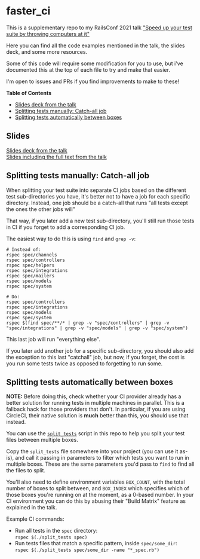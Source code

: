 # faster_ci

This is a supplementary repo to my RailsConf 2021 talk 
["Speed up your test suite by throwing computers at it"](https://railsconf.com/program/sessions#session-1117)  

Here you can find all the code examples mentioned in the talk, the slides deck, and some 
more resources.

Some of this code will require some modification for you to use, but i've documented this 
at the top of each file to try and make that easier.

I'm open to issues and PRs if you find improvements to make to these!

**Table of Contents**

- [Slides deck from the talk](#slides)
- [Splitting tests manually: Catch-all job](#splitting-tests-manually-catch-all-job)
- [Splitting tests automatically between boxes](#splitting-tests-automatically-between-boxes)


## Slides

[Slides deck from the talk](Slides.pdf)  
[Slides including the full text from the talk](Slides_with_Script.pdf)


## Splitting tests manually: Catch-all job

When splitting your test suite into separate CI jobs based on the different test sub-directories
you have, it's better not to have a job for each specific directory. Instead, one job should
be a catch-all that runs "all tests except the ones the other jobs will"

That way, if you later add a new test sub-directory, you'll still run those tests in CI
if you forget to add a corresponding CI job.

The easiest way to do this is using `find` and `grep -v`:

```
# Instead of:
rspec spec/channels
rspec spec/controllers
rspec spec/helpers
rspec spec/integrations
rspec spec/mailers
rspec spec/models
rspec spec/system

# Do:
rspec spec/controllers
rspec spec/integrations
rspec spec/models
rspec spec/system
rspec $(find spec/**/* | grep -v "spec/controllers" | grep -v "spec/integrations" | grep -v "spec/models" | grep -v "spec/system")
```

This last job will run "everything else".

If you later add another job for a specific sub-directory, you should also add the exception
to this last "catchall" job, but now, if you forget, the cost is you run some tests twice
as opposed to forgetting to run some.


## Splitting tests automatically between boxes

**NOTE:** Before doing this, check whether your CI provider already has a better solution
for running tests in multiple machines in parallel. This is a fallback hack for those
providers that don't. In particular, if you are using CircleCI, their native solution is
**much** better than this, you should use that instead.

You can use the [`split_tests`](split_tests) script in this repo to help you split your 
test files between multiple boxes.

Copy the `split_tests` file somewhere into your project (you can use it as-is), and call
it passing in parameters to filter which tests you want to run in multiple boxes. These
are the same parameters you'd pass to `find` to find all the files to split.

You'll also need to define environment variables `BOX_COUNT`, with the total number of 
boxes to split between, and `BOX_INDEX` which specifies which of those boxes you're 
running on at the moment, as a 0-based number. In your CI environment you can do this
by abusing their "Build Matrix" feature as explained in the talk.

Example CI commands:

- Run all tests in the `spec` directory:   
  `rspec $(./split_tests spec)`
- Run tests files that match a specific pattern, inside `spec/some_dir`:    
  `rspec $(./split_tests spec/some_dir -name "*_spec.rb")`

